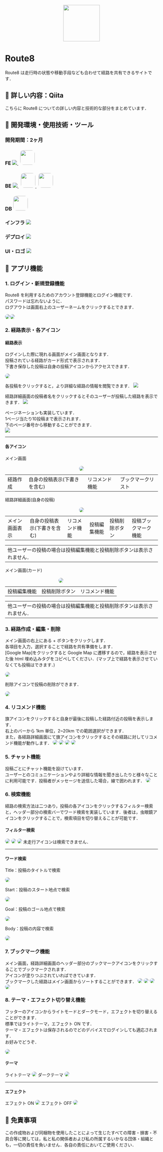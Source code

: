 <!-- <p align="center"><a href="https://laravel.com" target="_blank"><img src="https://raw.githubusercontent.com/laravel/art/master/logo-lockup/5%20SVG/2%20CMYK/1%20Full%20Color/laravel-logolockup-cmyk-red.svg" width="400" alt="Laravel Logo"></a></p>

<p align="center">
<a href="https://github.com/laravel/framework/actions"><img src="https://github.com/laravel/framework/workflows/tests/badge.svg" alt="Build Status"></a>
<a href="https://packagist.org/packages/laravel/framework"><img src="https://img.shields.io/packagist/dt/laravel/framework" alt="Total Downloads"></a>
<a href="https://packagist.org/packages/laravel/framework"><img src="https://img.shields.io/packagist/v/laravel/framework" alt="Latest Stable Version"></a>
<a href="https://packagist.org/packages/laravel/framework"><img src="https://img.shields.io/packagist/l/laravel/framework" alt="License"></a>
</p>

## About Laravel

Laravel is a web application framework with expressive, elegant syntax. We believe development must be an enjoyable and creative experience to be truly fulfilling. Laravel takes the pain out of development by easing common tasks used in many web projects, such as:

- [Simple, fast routing engine](https://laravel.com/docs/routing).
- [Powerful dependency injection container](https://laravel.com/docs/container).
- Multiple back-ends for [session](https://laravel.com/docs/session) and [cache](https://laravel.com/docs/cache) storage.
- Expressive, intuitive [database ORM](https://laravel.com/docs/eloquent).
- Database agnostic [schema migrations](https://laravel.com/docs/migrations).
- [Robust background job processing](https://laravel.com/docs/queues).
- [Real-time event broadcasting](https://laravel.com/docs/broadcasting).

Laravel is accessible, powerful, and provides tools required for large, robust applications.

## Learning Laravel

Laravel has the most extensive and thorough [documentation](https://laravel.com/docs) and video tutorial library of all modern web application frameworks, making it a breeze to get started with the framework.

You may also try the [Laravel Bootcamp](https://bootcamp.laravel.com), where you will be guided through building a modern Laravel application from scratch.

If you don't feel like reading, [Laracasts](https://laracasts.com) can help. Laracasts contains over 2000 video tutorials on a range of topics including Laravel, modern PHP, unit testing, and JavaScript. Boost your skills by digging into our comprehensive video library.

## Laravel Sponsors

We would like to extend our thanks to the following sponsors for funding Laravel development. If you are interested in becoming a sponsor, please visit the Laravel [Patreon page](https://patreon.com/taylorotwell).

### Premium Partners

- **[Vehikl](https://vehikl.com/)**
- **[Tighten Co.](https://tighten.co)**
- **[Kirschbaum Development Group](https://kirschbaumdevelopment.com)**
- **[64 Robots](https://64robots.com)**
- **[Cubet Techno Labs](https://cubettech.com)**
- **[Cyber-Duck](https://cyber-duck.co.uk)**
- **[Many](https://www.many.co.uk)**
- **[Webdock, Fast VPS Hosting](https://www.webdock.io/en)**
- **[DevSquad](https://devsquad.com)**
- **[Curotec](https://www.curotec.com/services/technologies/laravel/)**
- **[OP.GG](https://op.gg)**
- **[WebReinvent](https://webreinvent.com/?utm_source=laravel&utm_medium=github&utm_campaign=patreon-sponsors)**
- **[Lendio](https://lendio.com)**

## Contributing

Thank you for considering contributing to the Laravel framework! The contribution guide can be found in the [Laravel documentation](https://laravel.com/docs/contributions).

## Code of Conduct

In order to ensure that the Laravel community is welcoming to all, please review and abide by the [Code of Conduct](https://laravel.com/docs/contributions#code-of-conduct).

## Security Vulnerabilities

If you discover a security vulnerability within Laravel, please send an e-mail to Taylor Otwell via [taylor@laravel.com](mailto:taylor@laravel.com). All security vulnerabilities will be promptly addressed.

## License

The Laravel framework is open-sourced software licensed under the [MIT license](https://opensource.org/licenses/MIT). -->
<p align="center">
<img width="120" src="https://github.com/273Do/Route8/assets/114457271/855be6eb-7882-4816-a31d-0430c6a62674">
</p>

# Route8

Route8 は走行時の状態や移動手段なども合わせて経路を共有できるサイトです．

## 🚙 詳しい内容：Qiita

こちらに Route8 についての詳しい内容と技術的な部分をまとめています．

## 🚙 開発環境・使用技術・ツール

<H3>開発期間：2ヶ月</H3>

<H3>FE
<a href="https://skillicons.dev">
   <img src="https://skillicons.dev/icons?i=typescript,react,sass"/>
    <img style="margin-left:7px; height:48px; border-radius:10px;" src="./resources/readme_img/inertiajs.png" />
</a>
<h3>BE
  <a href="https://skillicons.dev">
    <img src="https://skillicons.dev/icons?i=php,laravel"/>
    <img style="margin-left:7px; height:48px; border-radius:10px;" src="./resources/readme_img/breeze.png" />
    <img style="margin-left:7px; height:48px; border-radius:10px;" src="./resources/readme_img/inertiajs.png" />
  </a>
<h3>DB
<a href="https://skillicons.dev">
<img style="height:48px; border-radius:10px;" src="https://blog.share-wis.com/wp-content/uploads/sites/10/2015/12/NXdGpkmF.png" />
</a>
<h3>インフラ
<a href="https://skillicons.dev">
   <img src="https://skillicons.dev/icons?i=aws,vite,github,git,vscode"/>
</a>
<h3>デプロイ
<a href="https://skillicons.dev">
   <img src="https://skillicons.dev/icons?i=heroku"/>
</a>
<h3>UI・ロゴ
<a href="https://skillicons.dev">
   <img src="https://skillicons.dev/icons?i=blender,figma,photoshop"/>
</a>

## 🚙 アプリ機能

### 1. ログイン・新規登録機能

Route8 を利用するためのアカウント登録機能とログイン機能です．<br>
パスワードは忘れないように．<br>
ログアウトは画面右上のユーザーネームをクリックするとできます．

<!-- <details><summary> 画面詳細 </summary> -->

<img src="./resources/readme_img/login_screen.png" style="border-radius:20px;" ><img src="./resources/readme_img/register_screen.png" style="border-radius:20px;">

<!-- </details> -->

### 2. 経路表示・各アイコン

#### 経路表示

ログインした際に現れる画面がメイン画面となります．<br>
投稿されている経路がカード形式で表示されます．<br>
下書き保存した投稿は自身の投稿アイコンからアクセスできます．<br>

<!-- <details><summary> 画面詳細 </summary> -->
<img src="./resources/readme_img/main_screen.png" style="border-radius:10px;">
<!-- </details> -->

各投稿をクリックすると，より詳細な経路の情報を閲覧できます．
<img src="./resources/readme_img/route_screen.png">

経路詳細画面の投稿者名をクリックするとそのユーザーが投稿した経路を表示できます．
<img src="./resources/readme_img/user_route.png">

ページネーションも実装しています．<br>
1ページ当たり10投稿まで表示されます．<br>
下のページ番号から移動することができます．<br>
<img src="./resources/readme_img/pagination.png">

<hr>

#### 各アイコン

<table>
メイン画面
  <caption><img src="./resources/readme_img/tab_bar1.png" style="border-radius:10px;"></caption>
  <tr>
    <td>経路作成</td>
    <td>自身の投稿表示(下書きを含む)</td>
    <td>リコメンド機能</td>
    <td>ブックマークリスト</td>
  </tr>
</table>

<table>
経路詳細画面(自身の投稿)
  <caption><img src="./resources/readme_img/tab_bar2.png" style="border-radius:10px;"></caption>
  <tr>
    <td>メイン画面表示</td>
    <td>自身の投稿表示(下書きを含む)</td>
    <td>リコメンド機能</td>
    <td>投稿編集機能</td>
    <td>投稿削除ボタン</td>
    <td>投稿ブックマーク機能</td>
  </tr>
</table>
<table>
  <tr>
    <td>他ユーザーの投稿の場合は投稿編集機能と投稿削除ボタンは表示されません．
    </td>
  </tr>
</table>

<table>
メイン画面(カード)
  <caption><img src="./resources/readme_img/tab_bar3.png" style="border-radius:10px;"></caption>
  <tr>
    <td>投稿編集機能</td>
    <td>投稿削除ボタン</td>
    <td>リコメンド機能</td>
  </tr>
</table>
<table>
  <tr>
    <td>他ユーザーの投稿の場合は投稿編集機能と投稿削除ボタンは表示されません．
    </td>
  </tr>
</table>

### 3. 経路作成・編集・削除

メイン画面の右上にある + ボタンをクリックします．<br>
各項目を入力，選択することで経路を共有準備をします．<br>
[Google Map]をクリックすると Google Map に遷移するので，経路を表示させた後 html 埋め込みタグをコピペしてください．(マップ上で経路を表示させていなくても投稿はできます．)

<!-- <details><summary> 画面詳細 </summary> -->
<img src="./resources/readme_img/create_screen.png" style="border-radius:20px;">
<!-- </details> -->

削除アイコンで投稿の削除ができます．

<img src="./resources/readme_img/delete.gif" style="border-radius:20px;">

### 4. リコメンド機能

旗アイコンをクリックすると自身が最後に投稿した経路付近の投稿を表示します．<br>
右上のバーから 1km 単位，2~20km での範囲選択ができます．<br>
また，各経路詳細画面にて旗アイコンをクリックするとその経路に対してリコメンド機能が動作します．
<img src="./resources/readme_img/recommend1.png" style="border-radius:10px;">
<img src="./resources/readme_img/recommend2.png" style="border-radius:10px;">
<img src="./resources/readme_img/recommend3.png" style="border-radius:10px;">
<img src="./resources/readme_img/recommend4.png" style="border-radius:10px;">

### 5. チャット機能

投稿ごとにチャット機能を設けています．<br>
ユーザーとのコミュニケーションやより詳細な情報を聞き出したりと様々なことに利用可能です．投稿者がメッセージを送信した場合，線で囲われます．
<img src="./resources/readme_img/chat.png" style="border-radius:10px;">

### 6. 検索機能

経路の検索方法は二つあり，投稿の各アイコンをクリックするフィルター検索と，ヘッダー部分の検索バーでワード検索を実装しています．後者は，虫眼鏡アイコンをクリックすることで，検索項目を切り替えることが可能です．

#### フィルター検索

<img src="./resources/readme_img/search5.png" style="border-radius:10px;">
<img src="./resources/readme_img/search6.png" style="border-radius:10px;">
<img src="./resources/readme_img/search7.png" style="border-radius:10px;">
未走行アイコンは検索できません．

<hr>

#### ワード検索

<P>Title：投稿のタイトルで検索</P>
<img src="./resources/readme_img/search1.png" style="border-radius:10px;">
<P>Start：投稿のスタート地点で検索</P>
<img src="./resources/readme_img/search2.png" style="border-radius:10px;">
<P>Goal：投稿のゴール地点で検索</P>
<img src="./resources/readme_img/search3.png" style="border-radius:10px;">
<P>Body：投稿の内容で検索</P>
<img src="./resources/readme_img/search4.png" style="border-radius:10px;">

### 7. ブックマーク機能

メイン画面，経路詳細画面のヘッダー部分のブックマークアイコンをクリックすることでブックマークされます．<br>
アイコンが塗りつぶされていればできています．<br>
ブックマークした経路はメイン画面からソートすることができます．
<img src="./resources/readme_img/bookmark1.png" style="border-radius:10px;">
<img src="./resources/readme_img/bookmark2.png" style="border-radius:10px;">
<img src="./resources/readme_img/bookmark3.png" style="border-radius:10px;">
<img src="./resources/readme_img/bookmark4.png" style="border-radius:10px;">

### 8. テーマ・エフェクト切り替え機能

フッターのアイコンからライトモードとダークモード，エフェクトを切り替えることができます．<br>
標準ではライトテーマ，エフェクト ON です．<br>
テーマ・エフェクトは保存されるのでどのデバイスでログインしても適応されます．<br>
お好みでどうぞ．

<img src="./resources/readme_img/effect0.png" style="border-radius:10px;">

#### テーマ

ライトテーマ
<img src="./resources/readme_img/theme1.png" style="border-radius:10px;">
ダークテーマ
<img src="./resources/readme_img/theme2.png" style="border-radius:10px;">

<hr>

#### エフェクト

エフェクト ON
<img src="./resources/readme_img/effect1.png" style="border-radius:10px;">
エフェクト OFF
<img src="./resources/readme_img/effect2.png" style="border-radius:10px;">

## 🚙 免責事項

この作成物および同梱物を使用したことによって生じたすべての障害・損害・不具合等に関しては，私と私の関係者および私の所属するいかなる団体・組織とも，一切の責任を負いません．各自の責任においてご使用ください．
